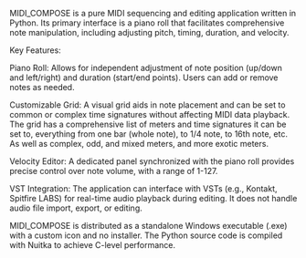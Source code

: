 MIDI_COMPOSE is a pure MIDI sequencing and editing application written in Python. Its primary interface is a piano roll that facilitates comprehensive note manipulation, including adjusting pitch, timing, duration, and velocity.

Key Features:

Piano Roll: Allows for independent adjustment of note position (up/down and left/right) and duration (start/end points). Users can add or remove notes as needed.

Customizable Grid: A visual grid aids in note placement and can be set to common or complex time signatures without affecting MIDI data playback.
The grid has a comprehensive list of meters and time signatures it can be set to, everything from one bar (whole note), to 1/4 note, to 16th note, etc. As well as complex, odd, and mixed meters, and more exotic meters.

Velocity Editor: A dedicated panel synchronized with the piano roll provides precise control over note volume, with a range of 1-127.

VST Integration: The application can interface with VSTs (e.g., Kontakt, Spitfire LABS) for real-time audio playback during editing. It does not handle audio file import, export, or editing.

MIDI_COMPOSE is distributed as a standalone Windows executable (.exe) with a custom icon and no installer. The Python source code is compiled with Nuitka to achieve C-level performance.
